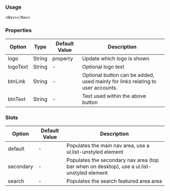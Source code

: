 ### Usage

```
<Nav></Nav>
```

### Properties

| Option | Type | Default Value | Description |
| ------ | ---- | ------------- | ----------- |
| logo | String | property | Update which logo is shown |
| logoText | String | - | Optional logo text |
| btnLink | String | - | Optional button can be added, used mainly for links relating to user accounts. |
| btnText | String | - | Text used within the above button |


### Slots

| Option | Default Value | Description |
| ------ | ------------- | ----------- |
| default | - | Populates the main nav area, use a ul.list-unstyled element  |
| secondary | - |Populates the secondary nav area (top bar when on desktop), use a ul.list-unstyled element |
| search | - | Populates the search featured area area |